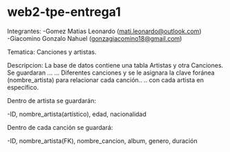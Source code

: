 # web2-tpe-entrega1

Integrantes: -Gomez Matias Leonardo (mati.leonardo@outlook.com)              
             -Giacomino Gonzalo Nahuel (gonzagiacomino18@gmail.com)

Tematica: Canciones y artistas.

Descripcion: La base de datos contiene una tabla Artistas y otra Canciones. Se guardaran ...
... Diferentes canciones y se le asignara la clave foránea (nombre_artista) para relacionar cada canción..
.. con cada artista en específico.

Dentro de artista se guardarán: 

-ID, nombre_artista(artístico), edad, nacionalidad

Dentro de cada canción se guardará:

-ID, nombre_artista(FK), nombre_cancion, album, genero, duración